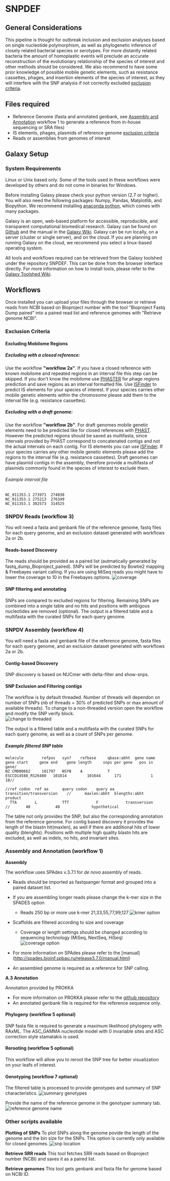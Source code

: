 # SNPDEF

## General Considerations

This pipeline is thought for outbreak inclusion and exclusion analyses based on single nucleotide polymorphism, as well as phylogenetic inference of closely related bacterial species or serotypes. For more distantly related bacteria the amount of homoplastic events will preclude an accurate reconstruction of the evolutionary relationship of the species of interest and other methods should be considered. We also recommend to have some prior knowledge of possible mobile genetic elements, such as resistance cassettes, phages, and insertion elements of the species of interest, as they will interfere with the SNP analysis if not correctly excluded [exclusion criteria](#exclusion).

## Files required
  * Reference Genome (fasta and annotated genbank, see [Assembly and Annotation](#Assembly) workflow 1 to generate a reference from in-house sequencing or SRA files)
  * IS elements, phages, plasmids of reference genome [exclusion criteria](#exclusion)
  * Reads or assemblies from genomes of interest

## Galaxy Setup

### System Requirements
Linux or Unix based only. Some of the tools used in these workflows were developed by others and do not come in binaries for Windows.

Before installing Galaxy please check your python version (2.7 or higher). You will also need the following packages: Numpy, Pandas, Matplotlib, and Biopython. We recommend installing [anaconda python](https://docs.continuum.io/anaconda/install), which comes with many packages. 

Galaxy is an open, web-based platform for accessible, reproducible, and transparent computational biomedical research. 
Galaxy can be found on [Github](https://github.com/galaxyproject) and the manual in the [Galaxy Wiki](https://docs.galaxyproject.org/en/latest/index.html).
Galaxy can be run locally, on a server (cluster or single server), and on the cloud. If you are planning on running Galaxy on the cloud, we recommend you select a linux-based operating system.

All tools and workflows required can be retrieved from the Galaxy toolshed under the repository SNPDEF. This can be done from the browser interface directly. For more information on how to install tools, please refer to the [Galaxy Toolshed Wiki](https://docs.galaxyproject.org/en/latest/ts_api_doc.html).



## Workflows

Once installed you can upload your files through the browser or retrieve reads from NCBI based on Bioproject number with the tool "Bioproject Fastq Dump paired" into a paired read list and reference genomes with "Retrieve genome NCBI".

### Exclusion Criteria <a name="exclusion"></a>

#### Excluding Mobilome Regions

##### Excluding with a closed reference:
Use the workflow **"workflow 2a"**.
If you have a closed reference with known mobilome and repeated regions in an interval file this step can be skipped. If you don't know the mobilome use [PHASTER](http://phaster.ca/) for phage regions prediction and save regions as an interval formatted file. Use [ISFinder](https://www-is.biotoul.fr/) to predict IS elements for your species of interest. If your species carries other mobile genetic elements within the chromosome please add them to the interval file (e.g. resistance cassettes). 

##### Excluding with a draft genome:
Use the workflow **"workflow 2b"**.
For draft genomes mobile genetic elements need to be predicted like for closed references with [PHAST](http://phast.wishartlab.com/). However the predicted regions should be saved as multifasta, since intervals provided by PHAST correspond to concatenated contigs and not the actual intervals on each contig. For IS elements you can use  [ISFinder](https://www-is.biotoul.fr/). If your species carries any other mobile genetic elements please add the regions to the interval file (e.g. resistance cassettes). Draft genomes can have plasmid contigs in the assembly, therefore provide a multifasta of plasmids commonly found in the species of interest to exclude them. 

###### Example interval file
    NC_011353.1	273971	274038
    NC_011353.1	275213	276349
    NC_011353.1	302573	314525
    
### SNPDV Reads (workflow 3)
You will need a fasta and genbank file of the reference genome, fastq files for each query genome, and an exclusion dataset generated with workflows 2a or 2b.

#### Reads-based Discovery 
The reads should be provided as a paired list (autmatically generated by fastq_dump_Bioproject_paired). SNPs will be predicted by Bowtie2 mapping & Freebayes variant calling. If you are using MiSeq reads you might have to lower the coverage to 10 in the Freebayes options.
![coverage](https://github.com/brigidar/galaxy_workflows/blob/master/coverage_fb.png)

#### SNP filtering and annotating
SNPs are compared to excluded regions for filtering. Remaining SNPs are combined into a single table and no hits and positions with ambigous nucleotides are removed (optional). The output is a filtered table and a multifasta with the curated SNPs for each query genome.

### SNPDV Assembly (workflow 4)
You will need a fasta and genbank file of the reference genome, fasta files for each query genome, and an exclusion dataset generated with workflows 2a or 2b.

#### Contig-based Discovery 
SNP discovery is based on NUCmer with delta-filter and show-snps.

#### SNP Exclusion and Filtering contigs  
The workflow is by default threaded. Number of threads will dependon on number of SNPs (nb of threads = 30% of predicted SNPs or max amount of available threads). To change to a non-threaded version open the workflow and modify the SNP verify block.  
![change to threaded](https://github.com/brigidar/galaxy_workflows/blob/master/threaded.png)

The output is a filtered table and a multifasta with the curated SNPs for each query genome, as well as a count of SNPs per genome. 



##### Example filtered SNP table
    molecule	    refpos	 syn?	 refbase	 qbase:abht	 gene name	          gene start	 gene end	 gene length	 snps per gene	 pos in gene/	
    NZ CM000662	    101797	 NSYN	 A	         T	         ESCCO14588_RS26480	  101814	     101644	     171	         1	             18//	
    
    //ref codon  ref aa      query codon	query aa	 transition/transversion	//		maxlen:abht	 blengths:abht	 product
      TTA        L           TTT	        F	         transversion	           // 	    40	         40	             hypothetical

The table not only provides the SNP, but also the corresponding annotation from the reference genome. For contig based discovery it provides the length of the blastn hit(maxlen), as well if there are additional hits of lower quality (blenghts). Positions with multiple high quality blastn hits are excluded, as well as indels, no hits, and invariant sites.

### Assembly and Annotation (workflow 1) <a name="Assembly"></a>


**Assembly**

The workflow uses SPAdes v.3.7.1 for *de novo* assembly of reads. 
  * Reads should be imported as fastqsanger format and grouped into a paired dataset list.
  * If you are assembling longer reads please change the k-mer size in the SPADES option
     * Reads 250 bp or more use k-mer 21,33,55,77,99,127
     ![kmer option](https://github.com/brigidar/galaxy_workflows/blob/master/kmer.png)

  * Scaffolds are filtered according to size and coverage
     * Coverage or length settings should be changed according to sequencing technology (MiSeq, NextSeq, HiSeq)  
     ![coverage option](https://github.com/brigidar/galaxy_workflows/blob/master/coverage.png)

  * For more information on SPAdes please refer to the [manual] (http://spades.bioinf.spbau.ru/release3.7.0/manual.html)
  * An assembled genome is required as a reference for SNP calling.
   
**A.3 Annotation**

Annotation provided by PROKKA
  * For more information on PROKKA please refer to the [github repository](https://github.com/tseemann/prokka)
  * An annotated genbank file is required for the reference sequence only.

  
#### Phylogeny (workflow 5 optional)
SNP fasta file is required to generate a maximum likelihood phylogeny with RAxML. The ASC_GAMMA nucleotide model with 0 invariable sites and ASC correction style stamatakis is used. 

    
#### Rerooting (workflow 5 optional)
This workflow will allow you to reroot the SNP tree for better visualization on your leafs of interest.


#### Genotyping (workflow 7 optional)

The filtered table is processed to provide genotypes and summary of SNP characteristics.
![summary genotypes](https://github.com/brigidar/galaxy_workflows/blob/master/genotyper.png)

Provide the name of the reference genome in the genotyper summary tab. 
![reference genome name](https://github.com/brigidar/galaxy_workflows/blob/master/genotyper_select.png)


### Other scripts available
**Plotting of SNPs**
To plot SNPs along the genome povide the length of the genome and the bin size for the SNPs. This option is currently only available for closed genomes.
![snp location](https://github.com/brigidar/galaxy_workflows/blob/master/figure_1.png)

**Retrieve SRR reads**
This tool fetches SRR reads based on Bioproject number (NCBI) and saves it as a paired list.

**Retrieve genomes**
This tool gets genbank and fasta file for genome based on NCBI ID.

